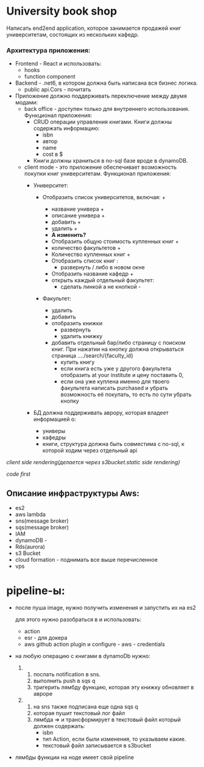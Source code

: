 # University book shop

Написать end2end application, которое занимается продажей книг университетам, состоящих из нескольких кафедр.

### Архитектура приложения:
- Frontend - React и использовать: 
    - hooks
    - function component
- Backend - .net6, в котором должна быть написана вся бизнес логика. 
   - public api.Cors - почитать
- Приложение должно поддерживать переключение между двумя модами: 
  - back office - доступен только для внутреннего использования. Функционал приложения:
    - CRUD операции управления книгами. Книги должны содержать информацию:
        - isbn
        - автор
        - name
        - cost в $ 
    - Книги должны храниться в no-sql базе вроде в dynamoDB.
  - client mode - это приложение обеспечивает возможность покупки книг университетам. Функционал приложения:
    - Университет:
      - Отобразить список университетов, включая: +
        - название универа +
        - описание универа +
        - добавить +
        - удалить  +
        - **А изменить?**
        - Отобразить общую стоимость купленных книг +
        - количество факультетов +
        - Количество купленных книг +
        - Отобразить список книг :
          - развернуть / либо в новом окне
        - Отобразить название кафедр +
        - открыть каждый отдельный факультет:
          - сделать линкой а не кнопкой -

      - Факультет:
        - удалить
        - добавить
        - отобразить книжки
          - развернуть
          - удалить книжку
        - добавить отдельный бар/либо страницу с поиском книг. При нажатии на кнопку должна открываться страница ..../search/{faculty_id}
            - купить книгу 
            - если книга есть уже у другого факультета отобразить at your institute и цену поставить 0, 
            - если она уже куплена именно для твоего факультета написать purchased и убрать возможность её покупать, то есть по сути убрать кнопку

    - БД должна поддерживать аврору, которая владеет информацией о:
        - универы 
        - кафедры
        - книги, структура должна быть совместима с no-sql, к которой ходим через отдельный api

*client side rendering(делается через s3bucket.static side rendering)*

*code first*
## Описание инфраструктуры Aws:
 - es2
 - aws lambda
 - sns(message broker)
 - sqs(message broker)
 - IAM
 - dynamoDB -
 - Rds(aurora)
 - s3 Bucket
 - cloud formation - поднимать все выше перечисленное
 - vps
# pipeline-ы:  
- после пуша image, нужно получить изменения и запустить их на es2

    для этого нужно разобраться в и использовать:
    - action
    - esr - для докера 
    - aws github action plugin и configure - aws - credentials

- на любую операцию с книгами в dynamoDb нужно:
    1. 1. послать notification в sns. 
       2. выполнить push в sqs q 
       3. тригерить лямбду функцию, которая эту книжку обновляет в авроре
    2. 1. на sns также подписана еще одна sqs q 
       2. которая пушит текстовый лог файл 
       3. лямбда => и трансформирует в текстовый файл который должен содержать:
            - isbn 
            - тип Action, если были изменения, то указываем какие.
            - текстовый файл записывается в s3bucket
- лямбды функции на ноде имеет свой pipeline